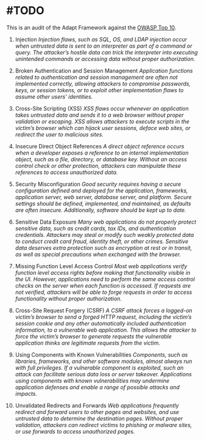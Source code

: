 # #TODO

This is an audit of the Adapt Framework against the [OWASP Top 10](https://www.owasp.org/index.php/Category:OWASP_Top_Ten_Project).

1. Injection
*Injection flaws, such as SQL, OS, and LDAP injection occur when untrusted data is sent to an interpreter as part of a command or query. The attacker’s hostile data can trick the interpreter into executing unintended commands or accessing data without proper authorization.*

2. Broken Authentication and Session Management
*Application functions related to authentication and session management are often not implemented correctly, allowing attackers to compromise passwords, keys, or session tokens, or to exploit other implementation flaws to assume other users’ identities.*

3. Cross-Site Scripting (XSS)
*XSS flaws occur whenever an application takes untrusted data and sends it to a web browser without proper validation or escaping. XSS allows attackers to execute scripts in the victim’s browser which can hijack user sessions, deface web sites, or redirect the user to malicious sites.*

4. Insecure Direct Object References
*A direct object reference occurs when a developer exposes a reference to an internal implementation object, such as a file, directory, or database key. Without an access control check or other protection, attackers can manipulate these references to access unauthorized data.*

5. Security Misconfiguration
*Good security requires having a secure configuration defined and deployed for the application, frameworks, application server, web server, database server, and platform. Secure settings should be defined, implemented, and maintained, as defaults are often insecure. Additionally, software should be kept up to date.*

6. Sensitive Data Exposure
*Many web applications do not properly protect sensitive data, such as credit cards, tax IDs, and authentication credentials. Attackers may steal or modify such weakly protected data to conduct credit card fraud, identity theft, or other crimes. Sensitive data deserves extra protection such as encryption at rest or in transit, as well as special precautions when exchanged with the browser.*

7. Missing Function Level Access Control
*Most web applications verify function level access rights before making that functionality visible in the UI. However, applications need to perform the same access control checks on the server when each function is accessed. If requests are not verified, attackers will be able to forge requests in order to access functionality without proper authorization.*

8. Cross-Site Request Forgery (CSRF)
*A CSRF attack forces a logged-on victim’s browser to send a forged HTTP request, including the victim’s session cookie and any other automatically included authentication information, to a vulnerable web application. This allows the attacker to force the victim’s browser to generate requests the vulnerable application thinks are legitimate requests from the victim.*

9. Using Components with Known Vulnerabilities
*Components, such as libraries, frameworks, and other software modules, almost always run with full privileges. If a vulnerable component is exploited, such an attack can facilitate serious data loss or server takeover. Applications using components with known vulnerabilities may undermine application defenses and enable a range of possible attacks and impacts.*

10. Unvalidated Redirects and Forwards
*Web applications frequently redirect and forward users to other pages and websites, and use untrusted data to determine the destination pages. Without proper validation, attackers can redirect victims to phishing or malware sites, or use forwards to access unauthorized pages.*
